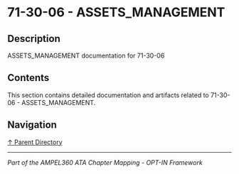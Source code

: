 # 71-30-06 - ASSETS_MANAGEMENT

## Description

ASSETS_MANAGEMENT documentation for 71-30-06

## Contents

This section contains detailed documentation and artifacts related to 71-30-06 - ASSETS_MANAGEMENT.

## Navigation

[↑ Parent Directory](../README.md)

---

*Part of the AMPEL360 ATA Chapter Mapping - OPT-IN Framework*
